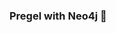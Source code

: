 ### Pregel with Neo4j 🚀














































































































 























